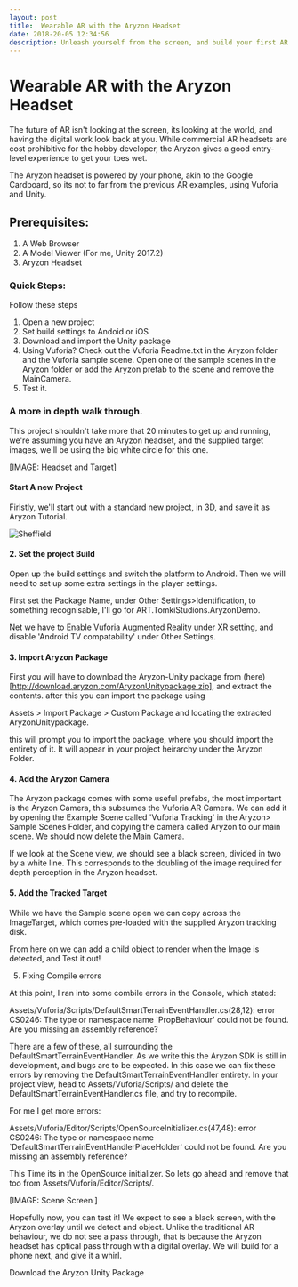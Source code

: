 ```yaml
---
layout: post
title:  Wearable AR with the Aryzon Headset
date: 2018-20-05 12:34:56
description: Unleash yourself from the screen, and build your first AR App with the Aryzon Headset
---
```


# Wearable AR with the Aryzon Headset

The future of AR isn't looking at the screen, its looking at the world, and having the digital work look back at you. While commercial AR headsets are cost prohibitive for the hobby developer, the Aryzon gives a good entry-level experience to get your toes wet.

The Aryzon headset is powered by your phone, akin to the Google Cardboard, so its not to far from the previous AR examples, using Vuforia and Unity.

## Prerequisites:

1. A Web Browser
2. A Model Viewer (For me, Unity 2017.2)
3. Aryzon Headset

### Quick Steps:
Follow these steps

1. Open a new project
2. Set build settings to Andoid or iOS
3. Download and import the Unity package
4. Using Vuforia? Check out the Vuforia Readme.txt in the Aryzon folder and the Vuforia sample scene.
Open one of the sample scenes in the Aryzon folder or add the Aryzon prefab to the scene and remove the MainCamera.
5. Test it.

### A more in depth walk through.

This project shouldn't take more that 20 minutes to get up and running, we're assuming you have an Aryzon headset, and the supplied target images, we'll be using the big white circle for this one.

[IMAGE: Headset and Target]

#### Start A new Project 

Firlstly, we'll start out with a standard new  project, in 3D, and save it as Aryzon Tutorial. 

<div class="img_row">
	<img style="max-height: 100%"  src="{{ site.baseurl }}/img/Blogs/Tracked_AR_Vuforia/Unity_Sheffield_AR.jpeg" alt=Sheffield in AR" title="Sheffield_in_AR"/>
	
</div>

#### 2. Set the project Build

Open up the build settings and switch the platform to Android. Then we will need to set up some extra settings in the player settings.

First set the Package Name, under Other Settings>Identification, to something recognisable, I'll go for ART.TomkiStudions.AryzonDemo.

Net we have to Enable Vuforia Augmented Reality under XR setting, and disable 'Android TV compatability' under Other Settings.

#### 3. Import Aryzon Package

First you will have to download the Aryzon-Unity package from (here)[http://download.aryzon.com/AryzonUnitypackage.zip], and extract the contents. after this you can import the package using 

Assets > Import Package > Custom Package and locating the extracted AryzonUnitypackage.

this will prompt you to import the package, where you should import the entirety of it. It will appear in your project heirarchy under the Aryzon Folder.

#### 4. Add the Aryzon Camera

The Aryzon package comes with some useful prefabs, the most important is the Aryzon Camera, this subsumes the Vuforia AR Camera. We can add it by opening the Example Scene called 'Vuforia Tracking' in the Aryzon> Sample Scenes Folder, and copying the camera called Aryzon to our main scene. We should now delete the Main Camera.

If we look at the Scene view, we should see a black screen, divided in two by a white line. This corresponds to the doubling of the image required for depth perception in the Aryzon headset. 

#### 5. Add the Tracked Target

While we have the Sample scene open we can copy across the ImageTarget, which comes pre-loaded with the supplied Aryzon tracking disk.

From here on we can add a child object to render when the Image is detected, and Test it out!

5. Fixing Compile errors

At this point, I ran into some combile errors in the Console, which stated:

Assets/Vuforia/Scripts/DefaultSmartTerrainEventHandler.cs(28,12): error CS0246: The type or namespace name `PropBehaviour' could not be found. Are you missing an assembly reference?

There are a few of these, all surrounding the DefaultSmartTerrainEventHandler. As we write this the Aryzon SDK is still in development, and bugs are to be expected. In this case we can fix these errors by removing the DefaultSmartTerrainEventHandler entirety. In your project view, head to Assets/Vuforia/Scripts/ and delete the DefaultSmartTerrainEventHandler.cs file, and try to recompile.

For me I get more errors:

Assets/Vuforia/Editor/Scripts/OpenSourceInitializer.cs(47,48): error CS0246: The type or namespace name `DefaultSmartTerrainEventHandlerPlaceHolder' could not be found. Are you missing an assembly reference?

 This Time its in the OpenSource initializer. So lets go ahead and remove that too from Assets/Vuforia/Editor/Scripts/.


[IMAGE: Scene Screen ]

 
Hopefully now, you can test it! We expect to see a black screen, with the Aryzon overlay until we detect and object. Unlike the traditional AR behaviour, we do not see a pass through, that is because the Aryzon headset has optical pass through with a digital overlay. We will build for a phone next, and give it a whirl.












Download the Aryzon Unity Package


